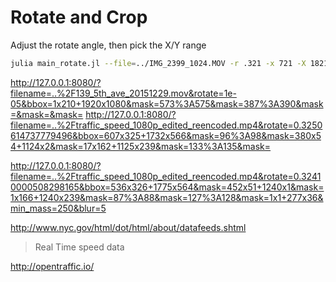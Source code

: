 
# Rotate and Crop

Adjust the rotate angle, then pick the X/Y range


```bash
julia main_rotate.jl --file=../IMG_2399_1024.MOV -r .321 -x 721 -X 1821 -y -24 -Y 201
```

http://127.0.0.1:8080/?filename=..%2F139_5th_ave_20151229.mov&rotate=1e-05&bbox=1x210+1920x1080&mask=573%3A575&mask=387%3A390&mask=&mask=&mask=
http://127.0.0.1:8080/?filename=..%2Ftraffic_speed_1080p_edited_reencoded.mp4&rotate=0.3250614737779496&bbox=607x325+1732x566&mask=96%3A98&mask=380x54+1124x2&mask=17x162+1125x239&mask=133%3A135&mask=

http://127.0.0.1:8080/?filename=..%2Ftraffic_speed_1080p_edited_reencoded.mp4&rotate=0.32410000508298165&bbox=536x326+1775x564&mask=452x51+1240x1&mask=1x166+1240x239&mask=87%3A88&mask=127%3A128&mask=1x1+277x36&min_mass=250&blur=5

http://www.nyc.gov/html/dot/html/about/datafeeds.shtml
  > Real Time speed data

http://opentraffic.io/
